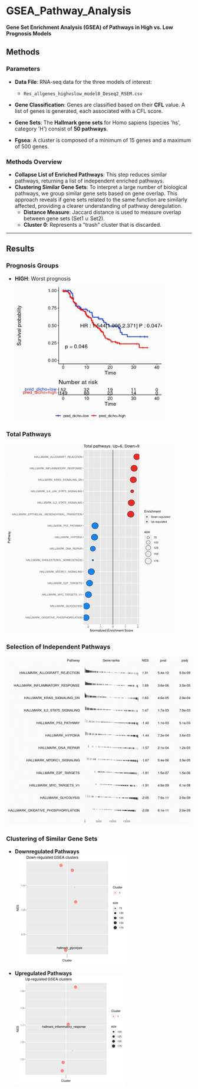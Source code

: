 # **GSEA_Pathway_Analysis**  
**Gene Set Enrichment Analysis (GSEA) of Pathways in High vs. Low Prognosis Models**  

## **Methods**  

### **Parameters**  

- **Data File**: RNA-seq data for the three models of interest:  
  - `Res_allgenes_highvslow_model8_Deseq2_RSEM.csv`  

- **Gene Classification**: Genes are classified based on their **CFL** value. A list of genes is generated, each associated with a CFL score.  
- **Gene Sets**: The **Hallmark gene sets** for Homo sapiens (species 'hs', category 'H') consist of **50 pathways**.  
- **Fgsea**: A cluster is composed of a minimum of 15 genes and a maximum of 500 genes.

### **Methods Overview**  

- **Collapse List of Enriched Pathways**: This step reduces similar pathways, returning a list of independent enriched pathways.  
- **Clustering Similar Gene Sets**: To interpret a large number of biological pathways, we group similar gene sets based on gene overlap. This approach reveals if gene sets related to the same function are similarly affected, providing a clearer understanding of pathway deregulation.  
  - **Distance Measure**: Jaccard distance is used to measure overlap between gene sets (Set1 ∪ Set2).  
  - **Cluster 0**: Represents a "trash" cluster that is discarded.

---

## **Results**  

### **Prognosis Groups**  
- **HIGH**: Worst prognosis  
![Kaplan-Meier Plot](https://github.com/dinaOuahbi/GSEA_Pathway_analysis/blob/main/KM_high_low.png)

### **Total Pathways**  
![Total Pathways](https://github.com/dinaOuahbi/GSEA_Pathway_analysis/blob/main/total_paths.png)

### **Selection of Independent Pathways**  
![Selection of Independent Pathways](https://github.com/dinaOuahbi/GSEA_Pathway_analysis/blob/main/select_indep_channels.png)

### **Clustering of Similar Gene Sets**  
- **Downregulated Pathways**  
![Downregulated Pathways](https://github.com/dinaOuahbi/GSEA_Pathway_analysis/blob/main/down_reg_paths.png)

- **Upregulated Pathways**  
![Upregulated Pathways](https://github.com/dinaOuahbi/GSEA_Pathway_analysis/blob/main/up_reg_paths.png)
